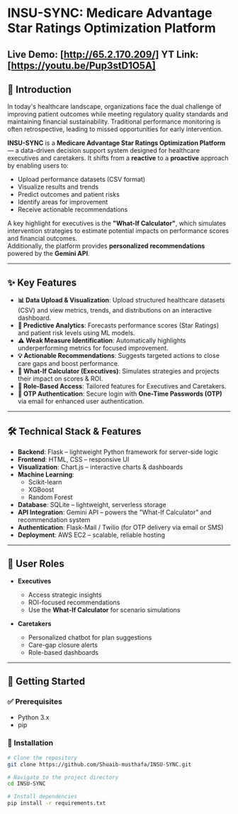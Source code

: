 # INSU-SYNC: Medicare Advantage Star Ratings Optimization Platform


**Live Demo:** [http://65.2.170.209/]
**YT Link:** [https://youtu.be/Pup3stD1O5A]
---

## 📖 Introduction
In today's healthcare landscape, organizations face the dual challenge of improving patient outcomes while meeting regulatory quality standards and maintaining financial sustainability. Traditional performance monitoring is often retrospective, leading to missed opportunities for early intervention.  

**INSU-SYNC** is a **Medicare Advantage Star Ratings Optimization Platform** — a data-driven decision support system designed for healthcare executives and caretakers. It shifts from a **reactive** to a **proactive** approach by enabling users to:  

- Upload performance datasets (CSV format)  
- Visualize results and trends  
- Predict outcomes and patient risks  
- Identify areas for improvement  
- Receive actionable recommendations  

A key highlight for executives is the **"What-If Calculator"**, which simulates intervention strategies to estimate potential impacts on performance scores and financial outcomes.  
Additionally, the platform provides **personalized recommendations** powered by the **Gemini API**.

---

## ✨ Key Features
- **📊 Data Upload & Visualization**: Upload structured healthcare datasets (CSV) and view metrics, trends, and distributions on an interactive dashboard.  
- **🤖 Predictive Analytics**: Forecasts performance scores (Star Ratings) and patient risk levels using ML models.  
- **⚠️ Weak Measure Identification**: Automatically highlights underperforming metrics for focused improvement.  
- **💡 Actionable Recommendations**: Suggests targeted actions to close care gaps and boost performance.  
- **🧮 What-If Calculator (Executives)**: Simulates strategies and projects their impact on scores & ROI.  
- **👥 Role-Based Access**: Tailored features for Executives and Caretakers.  
- **🔐 OTP Authentication**: Secure login with **One-Time Passwords (OTP)** via email for enhanced user authentication.  

---

## 🛠️ Technical Stack & Features
- **Backend**: Flask – lightweight Python framework for server-side logic  
- **Frontend**: HTML, CSS – responsive UI  
- **Visualization**: Chart.js – interactive charts & dashboards  
- **Machine Learning**:  
  - Scikit-learn  
  - XGBoost  
  - Random Forest  
- **Database**: SQLite – lightweight, serverless storage  
- **API Integration**: Gemini API – powers the "What-If Calculator" and recommendation system  
- **Authentication**: Flask-Mail / Twilio (for OTP delivery via email or SMS)  
- **Deployment**: AWS EC2 – scalable, reliable hosting  

---

## 👥 User Roles
- **Executives**  
  - Access strategic insights  
  - ROI-focused recommendations  
  - Use the **What-If Calculator** for scenario simulations  

- **Caretakers**  
  - Personalized chatbot for plan suggestions  
  - Care-gap closure alerts  
  - Role-based dashboards  

---

## 🚀 Getting Started

### ✅ Prerequisites
- Python 3.x  
- pip  

### 🔧 Installation
```bash
# Clone the repository
git clone https://github.com/Shuaib-musthafa/INSU-SYNC.git

# Navigate to the project directory
cd INSU-SYNC

# Install dependencies
pip install -r requirements.txt
